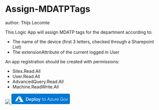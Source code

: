 # Assign-MDATPTags
author: Thijs Lecomte

This Logic App will assign MDATP tags for the department according to:
- The name of the device (first 3 letters, checked through a Sharepoint List)
- The extensionAttribute of the current logged in User

An app registration should be created with permissions:
- Sites.Read.All
- User.Read.All
- AdvancedQuery.Read.All
- Machine.ReadWrite.All


<a href="https://portal.azure.com/#create/Microsoft.Template/uri/https%3A%2F%2Fraw.githubusercontent.com%2Fthecollectiveconsulting%2FMicrosoft365%2Fmaster%2FAssign-MDATPTags%2Fazuredeploy.json" target="_blank">
    <img src="https://aka.ms/deploytoazurebutton"/>
</a>
<a href="https://portal.azure.us/#create/Microsoft.Template/uri/https%3A%2F%2Fraw.githubusercontent.com%2Fthecollectiveconsulting%2FMicrosoft365%2Fmaster%2FAssign-MDATPTags%2Fazuredeploy.json" target="_blank">
<img src="https://raw.githubusercontent.com/Azure/azure-quickstart-templates/master/1-CONTRIBUTION-GUIDE/images/deploytoazuregov.png"/>
</a>
